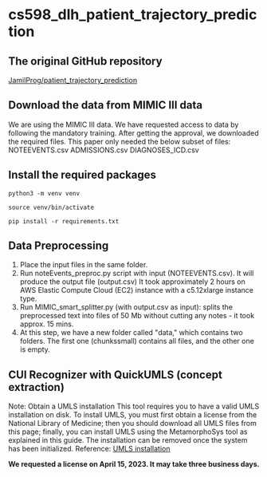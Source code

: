 # cs598_dlh_patient_trajectory_prediction

## The original GitHub repository
[JamilProg/patient_trajectory_prediction](https://github.com/JamilProg/patient_trajectory_prediction/blob/master/README.md)

## Download the data from MIMIC III data

We are using the MIMIC III data. We have requested access to data by following the mandatory training. After getting the approval, we downloaded the required files. This paper only needed the below subset of files:
NOTEEVENTS.csv
ADMISSIONS.csv
DIAGNOSES_ICD.csv


## Install the required packages
```
python3 -m venv venv  

source venv/bin/activate  

pip install -r requirements.txt  

```

## Data Preprocessing

1. Place the input files in the same folder.
2. Run noteEvents_preproc.py script with input (NOTEEVENTS.csv). It will produce the output file (output.csv)
It took approximately 2 hours on AWS Elastic Compute Cloud (EC2) instance with a c5.12xlarge instance type.
3. Run MIMIC_smart_splitter.py (with output.csv as input): splits the preprocessed text into files of 50 Mb without cutting any notes - it took approx. 15 mins.
4. At this step, we have a new folder called "data," which contains two folders. The first one (chunkssmall) contains all files, and the other one is empty.

## CUI Recognizer with QuickUMLS (concept extraction)

Note: Obtain a UMLS installation This tool requires you to have a valid UMLS installation on disk. To install UMLS, you must first obtain a license from the National Library of Medicine; then you should download all UMLS files from this page; finally, you can install UMLS using the MetamorphoSys tool as explained in this guide. The installation can be removed once the system has been initialized.
Reference: [UMLS installation](https://github.com/Georgetown-IR-Lab/QuickUMLS/blob/master/README.md)

**We requested a license on April 15, 2023. It may take three business days.**

